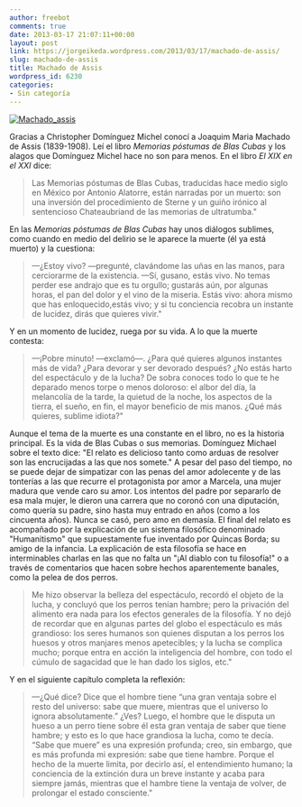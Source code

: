 ```yaml
---
author: freebot
comments: true
date: 2013-03-17 21:07:11+00:00
layout: post
link: https://jorgeikeda.wordpress.com/2013/03/17/machado-de-assis/
slug: machado-de-assis
title: Machado de Assis
wordpress_id: 6230
categories:
- Sin categoría
---
```


[![Machado_assis](http://www.jorgeikeda.com/wordpress/contenido/uploads/2013/03/Machado_assis.jpg)](http://www.jorgeikeda.com/wordpress/contenido/uploads/2013/03/Machado_assis.jpg)

Gracias a Christopher Domínguez Michel conocí a Joaquim Maria Machado de Assis
(1839-1908). Leí el libro _Memorias póstumas de Blas Cubas_ y los alagos que Domínguez Michel hace no son para menos. En el libro _El XIX en el XXI_ dice:


<blockquote>Las Memorias póstumas de Blas Cubas, traducidas hace medio siglo en México por Antonio Alatorre, están narradas por un muerto: son una inversión del procedimiento de Sterne y un guiño irónico al sentencioso Chateaubriand de las memorias de ultratumba."</blockquote>


En las _Memorias póstumas de Blas Cubas_ hay unos diálogos sublimes, como cuando en medio del delirio se le aparece la muerte (él ya está muerto) y la cuestiona: 

<blockquote>—¿Estoy vivo? —pregunté, clavándome las uñas en las manos, para cerciorarme de la existencia. 
—Sí, gusano, estás vivo. No temas perder ese andrajo que es tu orgullo; gustarás aún, por algunas horas, el pan del dolor y el vino de la miseria. Estás vivo: ahora mismo que has enloquecido,estás vivo; y si tu conciencia recobra un instante de lucidez, dirás que quieres vivir."</blockquote>



Y en un momento de lucidez, ruega por su vida. A lo que la muerte contesta: 



<blockquote>—¡Pobre minuto! —exclamó—. ¿Para qué quieres algunos instantes más de vida? ¿Para devorar y ser devorado después? ¿No estás harto del espectáculo y de la lucha? De sobra conoces todo lo que te he deparado menos torpe o menos doloroso: el albor del día, la melancolía de la tarde, la quietud de la noche, los aspectos de la
tierra, el sueño, en fin, el mayor beneficio de mis manos. ¿Qué más quieres, sublime idiota?" </blockquote>



Aunque el tema de la muerte es una constante en el libro, no es la historia principal.
Es la vida de Blas Cubas o sus memorias. Domínguez Michael sobre el texto dice: "El relato es delicioso tanto como arduas de resolver son las encrucijadas a las que nos somete." 
A pesar del paso del tiempo, no se puede dejar de simpatizar con las penas del amor adolecente y de las tonterías a las que recurre el protagonista por amor a Marcela, una mujer madura que vende caro su amor. Los intentos del padre por separarlo de esa mala mujer, le dieron una carrera que no coronó con una diputación, como quería su padre, sino hasta muy entrado en años (como a los cincuenta años). Nunca se casó, pero amo en demasía. 
El final del relato es acompañado por la explicación de un sistema filosófico denominado "Humanitismo" que supuestamente fue inventado por Quincas Borda; su amigo de la infancia. La explicación de esta filosofía se hace en interminables charlas en las que no falta un "¡Al diablo con tu filosofía!" o a través de comentarios que hacen sobre hechos aparentemente banales, como la pelea de dos perros.



<blockquote>Me hizo observar la belleza del espectáculo, recordó el objeto de la lucha, y concluyó que los perros tenían hambre; pero la privación del alimento era nada para los efectos generales de la filosofía. Y no dejó de recordar que en algunas partes del globo el espectáculo es más grandioso: los seres humanos son quienes disputan a los perros los huesos y otros manjares menos apetecibles; y la lucha se complica mucho; porque entra en acción la inteligencia del hombre, con todo el cúmulo de sagacidad que le han dado los siglos, etc."</blockquote>



Y en el siguiente capítulo completa la reflexión: 



<blockquote>—¿Qué dice? Dice que el hombre tiene “una gran ventaja sobre el resto del universo: sabe que muere, mientras que el universo lo ignora absolutamente.”
¿Ves? Luego, el hombre que le disputa un hueso a un perro tiene sobre él esta gran ventaja de saber que tiene hambre; y esto es lo que hace grandiosa la lucha, como te decía. “Sabe que muere” es una expresión profunda; creo, sin embargo, que es más profunda mi expresión: sabe que tiene hambre. Porque el hecho de la muerte limita, por decirlo así, el entendimiento humano; la conciencia de la extinción dura un breve instante y acaba para siempre jamás, mientras que el hambre tiene la ventaja de volver, de prolongar el estado consciente."</blockquote>
